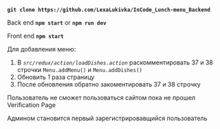 **`git clone https://github.com/LexaLukivka/InCode_Lunch-menu_Backend`**

Back end **`npm start`** or **`npm run dev`**

Front end **`npm start`**

Для добавления меню:
1. В _`src/redux/action/loadDishes.action`_ раскомментировать 37 и 38 строчки  `Menu.addMenu()` и `Menu.addDishes()`
2. Обновить 1 раза страницу
3. После обновления обратно закоментировать 37 и 38 строчку



Пользователь не сможет пользоваться сайтом пока не прошел Verification Page

Админом становится первый зарегистрировавщийся пользователь